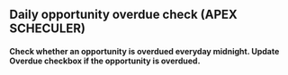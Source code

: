 ## Daily opportunity overdue check (APEX SCHECULER)
#### Check whether an opportunity is overdued everyday midnight. Update Overdue checkbox if the opportunity is overdued.
